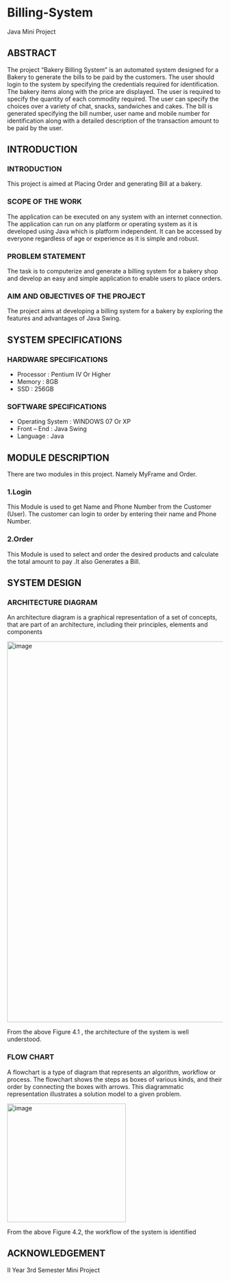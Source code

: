 # Billing-System
Java Mini Project

## ABSTRACT
The project “Bakery Billing System” is an automated system designed for a Bakery to generate the bills to be paid by the customers. The user should login to the system by specifying the credentials required for identification. The bakery items along with the price are displayed. The user is required to specify the quantity of each commodity required. The user can specify the choices over a variety of chat, snacks, sandwiches and cakes. The bill is generated specifying the bill number, user name and mobile number for identification along with a detailed description of the transaction amount to be paid by the user.

## INTRODUCTION
### INTRODUCTION
This project is aimed at Placing Order and generating Bill at a bakery.
### SCOPE OF THE WORK
The application can be executed on any system with an internet connection. The application can run on any platform or operating system as it is developed using Java which is platform independent. It can be accessed by everyone regardless of age or experience as it is simple and robust.
### PROBLEM STATEMENT
The task is to computerize and generate a billing system for a bakery shop and develop an easy and simple application to enable users to place orders.
### AIM AND OBJECTIVES OF THE PROJECT
The project aims at developing a billing system for a bakery by exploring the features and advantages of Java Swing.

## SYSTEM SPECIFICATIONS
### HARDWARE SPECIFICATIONS
- Processor  : Pentium IV Or Higher
- Memory     : 8GB
- SSD        : 256GB
### SOFTWARE SPECIFICATIONS
- Operating System  : WINDOWS 07 Or XP
- Front – End       : Java Swing
- Language          : Java

## MODULE DESCRIPTION
There are two modules in this project. Namely MyFrame and Order.
### 1.Login
This Module is used to get Name and Phone Number from the Customer (User). The customer can login to order by entering their name and Phone Number.
### 2.Order
This Module is used to select and order the desired products and calculate the total amount to pay .It also Generates a Bill.

## SYSTEM DESIGN
### ARCHITECTURE DIAGRAM
An architecture diagram is a graphical representation of a set of concepts, that are part of an architecture, including their principles, elements and components

<img width="889" alt="image" src="https://user-images.githubusercontent.com/90406259/203069129-edf83fca-50cd-49e3-b38f-5969d098dec9.png">

From the above Figure 4.1 , the architecture of the system is well understood.
### FLOW CHART
A flowchart is a type of diagram that represents an algorithm, workflow or process. The flowchart shows the steps as boxes of various kinds, and their order by connecting the boxes with arrows. This diagrammatic representation illustrates a solution model to a given problem.

<img width="277" alt="image" src="https://user-images.githubusercontent.com/90406259/203069312-9728932a-1f69-48d0-be08-73578dcc6ff8.png">

From the above Figure 4.2, the workflow of the system is identified

## ACKNOWLEDGEMENT 
II Year 3rd Semester Mini Project
